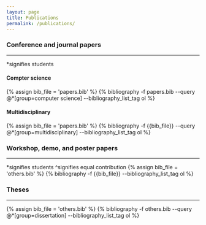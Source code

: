 ```yaml
---
layout: page
title: Publications
permalink: /publications/
---
```

<style type="text/css" media="screen">
    .award {
        color: red;
    }
</style>
<link rel="icon" href="{{ site.url }}/favicon.ico" type="image/x-icon">

### Conference and journal papers
------------------------
*signifies students

#### Compter science 
{% assign bib_file = 'papers.bib' %}
{% bibliography -f papers.bib --query @*[group=computer science] --bibliography_list_tag ol %}

#### Multidisciplinary
{% assign bib_file = 'papers.bib' %}
{% bibliography -f {{bib_file}} --query @*[group=multidisciplinary] --bibliography_list_tag ol %}

### Workshop, demo, and poster papers
--------------------
*signifies students
^signifies equal contribution
{% assign bib_file = 'others.bib' %}
{% bibliography -f {{bib_file}} --bibliography_list_tag ol %}

### Theses
--------------------
{% assign bib_file = 'others.bib' %}
{% bibliography -f others.bib --query @*[group=dissertation] --bibliography_list_tag ol %}
